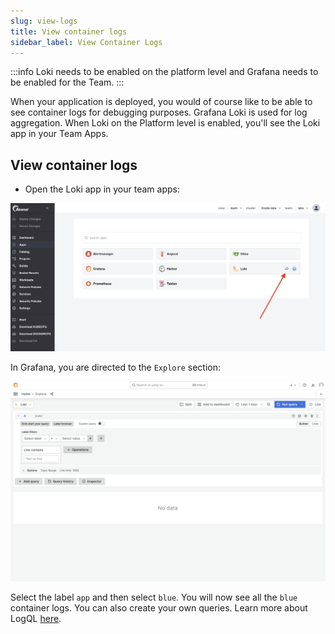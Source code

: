 ```yaml
---
slug: view-logs
title: View container logs
sidebar_label: View Container Logs
---
```


:::info
Loki needs to be enabled on the platform level and Grafana needs to be enabled for the Team.
:::

When your application is deployed, you would of course like to be able to see container logs for debugging purposes. Grafana Loki is used for log aggregation. When Loki on the Platform level is enabled, you'll see the Loki app in your Team Apps.

## View container logs

- Open the Loki app in your team apps:

![kubecfg](../../img/loki-teams.png)

In Grafana, you are directed to the `Explore` section:

![kubecfg](../../img/grafana-loki.png)

Select the label `app` and then select `blue`. You will now see all the `blue` container logs. You can also create your own queries. Learn more about LogQL [here](https://grafana.com/docs/loki/latest/logql/).

